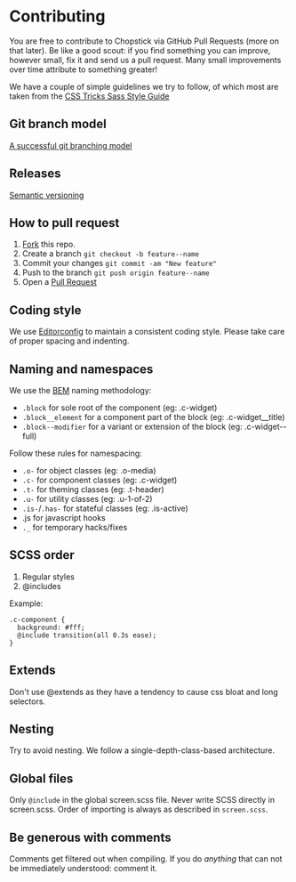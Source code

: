 # Contributing

You are free to contribute to Chopstick via GitHub Pull Requests (more on that later). Be like a good scout: if you find something you can improve, however small, fix it and send us a pull request. Many small improvements over time attribute to something greater!

We have a couple of simple guidelines we try to follow, of which most are taken from the [CSS Tricks Sass Style Guide](http://css-tricks.com/sass-style-guide)


## Git branch model
[A successful git branching model](http://nvie.com/posts/a-successful-git-branching-model/)


## Releases
[Semantic versioning](http://semver.org/)


## How to pull request

1. [Fork](https://github.com/getchopstick/chopstick-boilerplate/fork) this repo.
2. Create a branch `git checkout -b feature--name`
3. Commit your changes `git commit -am "New feature"`
4. Push to the branch `git push origin feature--name`
5. Open a [Pull Request](https://github.com/getchopstick/chopstick-boilerplate/pulls)


## Coding style

We use [Editorconfig](http://editorconfig.org/) to maintain a consistent coding style. Please take care of proper spacing and indenting.


## Naming and namespaces
We use the [BEM](http://csswizardry.com/2013/01/mindbemding-getting-your-head-round-bem-syntax/) naming methodology:

- `.block` for sole root of the component (eg: .c-widget)
- `.block__element` for a component part of the block (eg: .c-widget__title)
- `.block--modifier` for a variant or extension of the block (eg: .c-widget--full)

Follow these rules for namespacing:
- `.o-` for object classes (eg: .o-media)
- `.c-` for component classes (eg: .c-widget)
- `.t-` for theming classes (eg: .t-header)
- `.u-` for utility classes (eg: .u-1-of-2)
- `.is-`/`.has-` for stateful classes (eg: .is-active)
- .js for javascript hooks
- `._` for temporary hacks/fixes

## SCSS order

1. Regular styles
2. @includes

Example:

    .c-component {
      background: #fff;
      @include transition(all 0.3s ease);
    }


## Extends

Don't use @extends as they have a tendency to cause css bloat and long selectors.


## Nesting

Try to avoid nesting. We follow a single-depth-class-based architecture.


## Global files

Only `@include` in the global screen.scss file. Never write SCSS directly in screen.scss. Order of importing is always as described in `screen.scss`.


## Be generous with comments

Comments get filtered out when compiling. If you do *anything* that can not be immediately understood: comment it.

